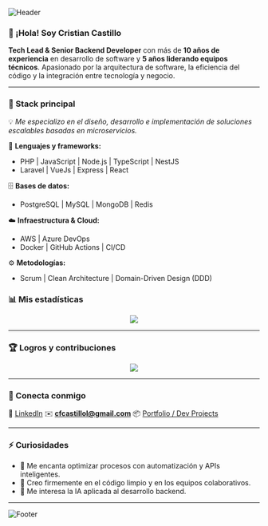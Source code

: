 <!-- Banner superior -->
![Header](https://capsule-render.vercel.app/api?type=rect&color=0:141E30,100:243B55&height=120&section=header&text=Cristian%20Castillo%20💻&fontColor=fff&fontSize=35&animation=fadeIn)

### 👋 ¡Hola! Soy Cristian Castillo
**Tech Lead & Senior Backend Developer** con más de **10 años de experiencia** en desarrollo de software y **5 años liderando equipos técnicos**.
Apasionado por la arquitectura de software, la eficiencia del código y la integración entre tecnología y negocio.

---

### 🧠 Stack principal
💡 *Me especializo en el diseño, desarrollo e implementación de soluciones escalables basadas en microservicios.*

🚀 **Lenguajes y frameworks:**
- PHP | JavaScript | Node.js | TypeScript | NestJS
- Laravel | VueJs | Express | React

🗄️ **Bases de datos:**
- PostgreSQL | MySQL | MongoDB | Redis

☁️ **Infraestructura & Cloud:**
- AWS | Azure DevOps
- Docker | GitHub Actions | CI/CD

⚙️ **Metodologías:**
- Scrum | Clean Architecture | Domain-Driven Design (DDD)

### 📊 Mis estadísticas
<p align="center">
<img src="https://github-readme-streak-stats.herokuapp.com/?user=cfcastillol22&theme=tokyonight&hide_border=true" />
</p>

---

### 🏆 Logros y contribuciones
<p align="center">
<img src="https://github-profile-trophy.vercel.app/?username=cfcastillol22&theme=tokyonight&margin-w=15&no-frame=true" />
</p>

---

### 🤝 Conecta conmigo
💼 [LinkedIn](https://www.linkedin.com/in/cfcastillol)
✉️ **cfcastillol@gmail.com**
📦 [Portfolio / Dev Projects](https://github.com/cfcastillol22?tab=repositories)

---

### ⚡ Curiosidades
- 🧩 Me encanta optimizar procesos con automatización y APIs inteligentes.
- 🎯 Creo firmemente en el código limpio y en los equipos colaborativos.
- 💬 Me interesa la IA aplicada al desarrollo backend.

---

![Footer](https://capsule-render.vercel.app/api?type=rect&color=0:243B55,100:141E30&height=70&section=footer&text=Gracias%20por%20visitar%20mi%20perfil!%20🚀&fontColor=fff&fontSize=16)
